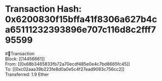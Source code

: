 
Transaction Hash: 0x6200830f15bffa41f8306a627b4ca65111232393896e707c116d8c2fff795599
====================================================================================
  
#💸Transaction  
Block: [[14456661]]  
From: [[0x68b3465833fb72a70ecdf485e0e4c7bd8665fc45]]  
To: [[0xc02aaa39b223fe8d0a0e5c4f27ead9083c756cc2]]  
Transferred: 1.9 Ether